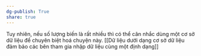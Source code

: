 ```yaml
---
dg-publish: True
share: true
---
```

Tuy nhiên, nếu số lượng biến là rất nhiều thì có thể cân nhắc dùng một cơ sở dữ liệu để chuyên biệt hoá chuyện này. [[Dữ liệu dưới dạng cơ sở dữ liệu đảm bảo các bên tham gia nhập dữ liệu cùng một định dạng]]
